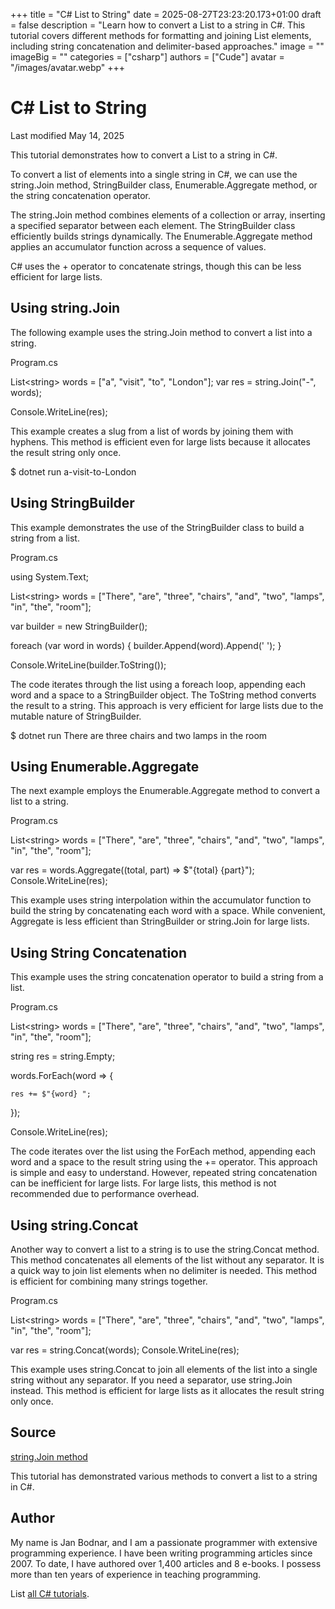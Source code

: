 +++
title = "C# List to String"
date = 2025-08-27T23:23:20.173+01:00
draft = false
description = "Learn how to convert a List to a string in C#. This tutorial covers different methods for formatting and joining List elements, including string concatenation and delimiter-based approaches."
image = ""
imageBig = ""
categories = ["csharp"]
authors = ["Cude"]
avatar = "/images/avatar.webp"
+++

# C# List to String

Last modified May 14, 2025

 

This tutorial demonstrates how to convert a List to a string in C#.

To convert a list of elements into a single string in C#, we can use the
string.Join method, StringBuilder class,
Enumerable.Aggregate method, or the string concatenation
operator.

The string.Join method combines elements of a collection or
array, inserting a specified separator between each element. The
StringBuilder class efficiently builds strings dynamically.
The Enumerable.Aggregate method applies an accumulator
function across a sequence of values.

C# uses the + operator to concatenate strings, though this
can be less efficient for large lists.

## Using string.Join

The following example uses the string.Join method to
convert a list into a string.

Program.cs
  

List&lt;string&gt; words = ["a", "visit", "to", "London"];
var res = string.Join("-", words);

Console.WriteLine(res);

This example creates a slug from a list of words by joining them with hyphens.
This method is efficient even for large lists because it allocates the result
string only once.

$ dotnet run
a-visit-to-London

## Using StringBuilder

This example demonstrates the use of the StringBuilder
class to build a string from a list.

Program.cs
  

using System.Text;

List&lt;string&gt; words = ["There", "are", "three", "chairs", "and", "two",
    "lamps", "in",  "the", "room"];

var builder = new StringBuilder();

foreach (var word in words)
{
    builder.Append(word).Append(' ');
}

Console.WriteLine(builder.ToString());

The code iterates through the list using a foreach loop, appending each
word and a space to a StringBuilder object. The
ToString method converts the result to a string. This approach is
very efficient for large lists due to the mutable nature of
StringBuilder.

$ dotnet run
There are three chairs and two lamps in the room

## Using Enumerable.Aggregate

The next example employs the Enumerable.Aggregate method
to convert a list to a string.

Program.cs
  

List&lt;string&gt; words = ["There", "are", "three", "chairs", "and", "two", 
    "lamps", "in",  "the", "room"];

var res = words.Aggregate((total, part) =&gt; $"{total} {part}");
Console.WriteLine(res);

This example uses string interpolation within the accumulator function to build
the string by concatenating each word with a space. While convenient,
Aggregate is less efficient than StringBuilder or
string.Join for large lists.

## Using String Concatenation

This example uses the string concatenation operator to build a string
from a list.

Program.cs
  

List&lt;string&gt; words = ["There", "are", "three", "chairs", "and", "two", 
    "lamps", "in",  "the", "room"];

string res = string.Empty;

words.ForEach(word =&gt; {

    res += $"{word} ";
});

Console.WriteLine(res);

The code iterates over the list using the ForEach method,
appending each word and a space to the result string using the
+= operator. This approach is simple and easy to understand.
However, repeated string concatenation can be inefficient for large lists. For
large lists, this method is not recommended due to performance overhead.

## Using string.Concat

Another way to convert a list to a string is to use the
string.Concat method. This method concatenates all elements of the
list without any separator. It is a quick way to join list elements when no
delimiter is needed. This method is efficient for combining many strings
together.

Program.cs
  

List&lt;string&gt; words = ["There", "are", "three", "chairs", "and", "two", 
    "lamps", "in",  "the", "room"];

var res = string.Concat(words);
Console.WriteLine(res);

This example uses string.Concat to join all elements of the list
into a single string without any separator. If you need a separator, use
string.Join instead. This method is efficient for large lists as it
allocates the result string only once.

## Source

[string.Join method](https://learn.microsoft.com/en-us/dotnet/api/system.string.join?view=net-8.0)

This tutorial has demonstrated various methods to convert a list to a
string in C#.

## Author

My name is Jan Bodnar, and I am a passionate programmer with extensive
programming experience. I have been writing programming articles since
2007. To date, I have authored over 1,400 articles and 8 e-books. I
possess more than ten years of experience in teaching programming.

List [all C# tutorials](/csharp/).